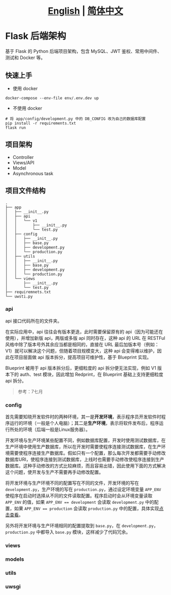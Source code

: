 # <div align="center"><b><a href="README.md">English</a> | <a href="README_CN.md">简体中文</a></b></div>

# Flask 后端架构

基于 Flask 的 Python 后端项目架构，包含 MySQL、JWT 鉴权、常用中间件、测试和 Docker 等。

## 快速上手

- 使用 docker

```shell
docker-compose --env-file env/.env.dev up
```

- 不使用 docker

```shell
# 将 app/config/development.py 中的 DB_CONFIG 改为自己的数据库配置
pip install -r requirements.txt
flask run
```

## 项目架构

- Controller
- Views/API
- Model
- Asynchronous task

## 项目文件结构

```
.
├── app
│   ├── __init__.py
│   ├── api
│   │   └── v1
│   │       ├── __init__.py
│   │       └── test.py
│   ├── config
│   │   ├── __init__.py
│   │   ├── base.py
│   │   ├── development.py
│   │   └── production.py
│   ├── utils
│   │   ├── __init__.py
│   │   ├── base.py
│   │   ├── development.py
│   │   └── production.py
│   └── views
│       ├── __init__.py
│       └── test.py
├── requiremnets.txt
└── uwsti.py
```

### api

api 接口代码所在的文件夹。

在实际应用中，api 往往会有版本更迭，此时需要保留原有的 api（因为可能还在使用），并增加新版 api，两版或多版 api 同时存在，这种 api 的 URL 在 RESTFul 风格中除了版本号外其余应当都是相同的，直接在 URL 最后加版本号（例如：V1）就可以解决这个问题，但随着项目规模变大，这种 api 会变得难以维护，因此在项目层面做 api 版本拆分，提高项目可维护性，基于 Blueprint 实现。

Blueprint 被用于 api 版本拆分后，更细粒度的 api 拆分便无法实现，例如 V1 版本下的 auth、test 模块，因此增加 Redprint，在 Blueprint 基础上支持更细粒度 api 拆分。

> 参考：7七月

### config

首先需要知晓开发软件时的两种环境，其一是**开发环境**，表示程序员开发软件时程序运行的环境（一般是个人电脑）；其二是**生产环境**，表示将软件发布后，程序运行所处的环境（后端一般是Linux服务器）。

开发环境与生产环境某些配置不同，例如数据库配置，开发时使用测试数据库，在生产环境中使用生产数据库，所以在开发时需要使程序连接测试数据库，在生产环境需要使程序连接生产数据库。假如只有一个配置，那么每次开发都需要手动修改数据库URI，使程序连接到测试数据库，上线时也需要手动修改使程序连接到生产数据库。这种手动修改的方式比较麻烦，而且容易出错，因此使用下面的方式解决这个问题，使开发与生产不需要再手动修改配置。

将开发环境与生产环境不同的配置写在不同的文件，开发环境的写在 `development.py`，生产环境的写在 `production.py`，通过设定环境变量 `APP_ENV` 使程序在启动时选择从不同的文件读取配置。程序启动时会从环境变量读取 `APP_ENV` 的值，如果 `APP_ENV == development` 会读取 `development.py` 中的配置，如果 `APP_ENV == production` 会读取 `production.py` 中的配置，具体实现[点击查看](app/config/__init__.py)。

另外将开发环境与生产环境相同的配置提取到 `base.py`，在 `development.py`，`production.py` 中都导入 `base.py` 模块，这样减少了代码冗余。

### views

### models

### utils

### uwsgi
